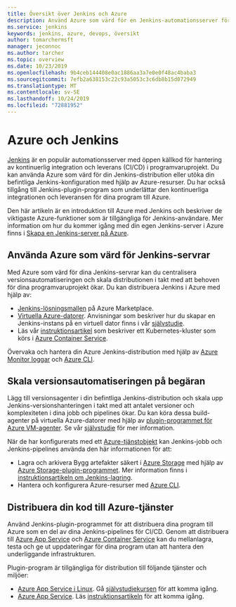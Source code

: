 ```yaml
---
title: Översikt över Jenkins och Azure
description: Använd Azure som värd för en Jenkins-automationsserver för versions- och distributionshantering och använd Azures beräknings- och lagringsresurser för att utöka dina kontinuerliga pipelines för integration och distribution (CI/CD).
ms.service: jenkins
keywords: jenkins, azure, devops, översikt
author: tomarchermsft
manager: jeconnoc
ms.author: tarcher
ms.topic: overview
ms.date: 10/23/2019
ms.openlocfilehash: 9b4ceb144408e0ac1886aa3a7e0e0f48ac4baba3
ms.sourcegitcommit: 7efb2a638153c22c93a5053c3c6db8b15d072949
ms.translationtype: MT
ms.contentlocale: sv-SE
ms.lasthandoff: 10/24/2019
ms.locfileid: "72881952"
---
```

# <a name="azure-and-jenkins"></a>Azure och Jenkins

[Jenkins](https://jenkins.io/) är en populär automationsserver med öppen källkod för hantering av kontinuerlig integration och leverans (CI/CD) i programvaruprojekt. Du kan använda Azure som värd för din Jenkins-distribution eller utöka din befintliga Jenkins-konfiguration med hjälp av Azure-resurser. Du har också tillgång till Jenkins-plugin-program som underlättar den kontinuerliga integrationen och leveransen för dina program till Azure.

Den här artikeln är en introduktion till Azure med Jenkins och beskriver de viktigaste Azure-funktioner som är tillgängliga för Jenkins-användare. Mer information om hur du kommer igång med din egen Jenkins-server i Azure finns i [Skapa en Jenkins-server på Azure](install-jenkins-solution-template.md).

## <a name="host-your-jenkins-servers-in-azure"></a>Använda Azure som värd för Jenkins-servrar

Med Azure som värd för dina Jenkins-servrar kan du centralisera versionsautomatiseringen och skala distributionen i takt med att behoven för dina programvaruprojekt ökar. Du kan distribuera Jenkins i Azure med hjälp av:
 
- [Jenkins-lösningsmallen](install-jenkins-solution-template.md) på Azure Marketplace.
- [Virtuella Azure-datorer](/azure/virtual-machines/linux/overview). Anvisningar som beskriver hur du skapar en Jenkins-instans på en virtuell dator finns i vår [självstudie](/azure/virtual-machines/linux/tutorial-jenkins-github-docker-cicd).
- Läs vår [instruktionsartikel](/azure/container-service/kubernetes/container-service-kubernetes-jenkins) som beskriver ett Kubernetes-kluster som körs i [Azure Container Service](/azure/container-service/kubernetes/container-service-kubernetes-walkthrough).

Övervaka och hantera din Azure Jenkins-distribution med hjälp av [Azure Monitor loggar](/azure/log-analytics/log-analytics-overview) och [Azure CLI](/cli/azure).

## <a name="scale-your-build-automation-on-demand"></a>Skala versionsautomatiseringen på begäran

Lägg till versionsagenter i din befintliga Jenkins-distribution och skala upp Jenkins-versionshanteringen i takt med att antalet versioner och komplexiteten i dina jobb och pipelines ökar. Du kan köra dessa build-agenter på virtuella Azure-datorer med hjälp av [plugin-programmet för Azure VM-agenter](jenkins-azure-vm-agents.md). Se vår [självstudie](/azure/jenkins/jenkins-azure-vm-agents) för mer information.

När de har konfigurerats med ett [Azure-tjänstobjekt](/azure/azure-resource-manager/resource-group-overview) kan Jenkins-jobb och Jenkins-pipelines använda den här informationen för att:

- Lagra och arkivera Bygg artefakter säkert i [Azure Storage](/azure/storage/common/storage-introduction) med hjälp av [Azure Storage-plugin-programmet](https://plugins.jenkins.io/windows-azure-storage). Mer information finns i [instruktionsartikeln om Jenkins-lagring](/azure/storage/common/storage-java-jenkins-continuous-integration-solution).
- Hantera och konfigurera Azure-resurser med [Azure CLI](/azure/jenkins/execute-cli-jenkins-pipeline).

## <a name="deploy-your-code-into-azure-services"></a>Distribuera din kod till Azure-tjänster

Använd Jenkins-plugin-programmet för att distribuera dina program till Azure som en del av dina Jenkins-pipelines för CI/CD. Genom att distribuera till [Azure App Service](/azure/app-service/) och [Azure Container Service](/azure/container-service/kubernetes/) kan du mellanlagra, testa och ge ut uppdateringar för dina program utan att hantera den underliggande infrastrukturen.

 Plugin-program är tillgängliga för distribution till följande tjänster och miljöer:

- [Azure App Service i Linux](/azure/app-service/containers/app-service-linux-intro). Gå [självstudiekursen](java-deploy-webapp-tutorial.md) för att komma igång.
- [Azure App Service](/azure/app-service/overview). Läs [instruktionsartikeln](deploy-Jenkins-app-service-plugin.md) för att komma igång.